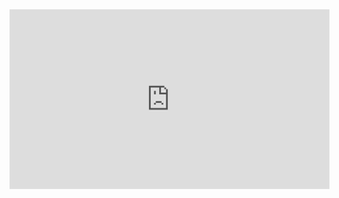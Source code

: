 <iframe width="560" height="315" src="https://www.youtube.com/embed/HSRghjwTTOQ" title="YouTube video player" frameborder="0" allow="accelerometer; autoplay; clipboard-write; encrypted-media; gyroscope; picture-in-picture" allowfullscreen></iframe>
